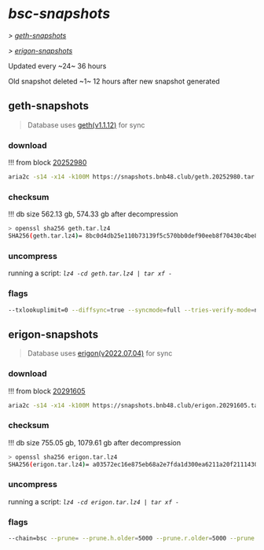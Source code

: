 # *bsc-snapshots*


*\> [geth-snapshots](#geth-snapshots)*

*\> [erigon-snapshots](#erigon-snapshots)*

Updated every ~24~ 36 hours

Old snapshot deleted ~1~ 12 hours after new snapshot generated

## geth-snapshots


> Database uses [geth(v1.1.12)](https://github.com/bnb-chain/bsc/releases/tag/v1.1.12) for sync


### download

<!-- begin_geth -->

!!! from block [20252980](https://bscscan.com/block/20252980)
```bash
aria2c -s14 -x14 -k100M https://snapshots.bnb48.club/geth.20252980.tar.lz4 -o geth.tar.lz4
```


### checksum


!!! db size 562.13 gb, 574.33 gb after decompression
```bash
> openssl sha256 geth.tar.lz4
SHA256(geth.tar.lz4)= 8bc0d4db25e110b73139f5c570bb0def90eeb8f70430c4be8b1c4d904cbebcb6
```

<!-- end_geth -->

### uncompress


running a script: _`lz4 -cd geth.tar.lz4 | tar xf -`_


### flags


```bash
--txlookuplimit=0 --diffsync=true --syncmode=full --tries-verify-mode=none --pruneancient=true --diffblock=5000
```


## erigon-snapshots


> Database uses [erigon(v2022.07.04)](https://github.com/ledgerwatch/erigon/releases/tag/v2022.07.04) for sync


### download

<!-- begin_erigon -->

!!! from block [20291605](https://bscscan.com/block/20291605)
```bash
aria2c -s14 -x14 -k100M https://snapshots.bnb48.club/erigon.20291605.tar.lz4 -o erigon.tar.lz4
```


### checksum


!!! db size 755.05 gb, 1079.61 gb after decompression
```bash
> openssl sha256 erigon.tar.lz4
SHA256(erigon.tar.lz4)= a03572ec16e875eb68a2e7fda1d300ea6211a20f21114307e880b38edea4e5d0
```

<!-- end_erigon -->

### uncompress


running a script: _`lz4 -cd erigon.tar.lz4 | tar xf -`_


### flags


```bash
--chain=bsc --prune= --prune.h.older=5000 --prune.r.older=5000 --prune.t.older=5000 --prune.c.older=5000 --db.pagesize=16k
```
